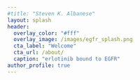 ```yaml
---
#title: "Steven K. Albanese"
layout: splash
header:
  overlay_color: "#fff"
  overlay_image: /images/egfr_splash.png
  cta_label: "Welcome"
  cta_url: /about/
  caption: "erlotinib bound to EGFR"
author_profile: true
--- 
```

